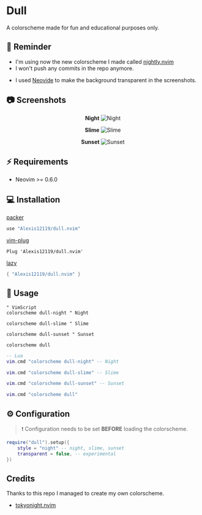 # Dull

A colorscheme made for fun and educational purposes only.

## 🔔 Reminder

- I'm using now the new colorscheme I made called [nightly.nvim](https://github.com/Alexis12119/nightly.nvim)
- I won't push any commits in the repo anymore.
* I used [Neovide](https://github.com/neovide/neovide) to make the background transparent in the screenshots.

## 📷 Screenshots

<div align="center">

**Night**
![Night](https://user-images.githubusercontent.com/74944536/210137844-8666c857-59a7-4295-8e5c-8f835d679184.png)

**Slime**
![Slime](https://user-images.githubusercontent.com/74944536/210137853-dc637aea-c8bc-4068-935b-a7cb3b047469.png)

**Sunset**
![Sunset](https://user-images.githubusercontent.com/74944536/210137852-3d4f1e6c-be26-4fd9-9d69-11a798b7476e.png)

</div>

## ⚡️ Requirements

- Neovim >= 0.6.0

## 💻 Installation

[packer](https://github.com/wbthomason/packer.nvim)

```lua
use "Alexis12119/dull.nvim"
```

[vim-plug](https://github.com/junegunn/vim-plug)

```vim
Plug 'Alexis12119/dull.nvim'
```

[lazy](https://github.com/folke/lazy.nvim)

```lua
{ "Alexis12119/dull.nvim" }
```
## 🚀 Usage

```vim
" VimScript
colorscheme dull-night " Night

colorscheme dull-slime " Slime

colorscheme dull-sunset " Sunset

colorscheme dull
```
```lua
-- Lua
vim.cmd "colorscheme dull-night" -- Night

vim.cmd "colorscheme dull-slime" -- Slime

vim.cmd "colorscheme dull-sunset" -- Sunset 

vim.cmd "colorscheme dull"
```

##  ⚙️ Configuration

> ❗️ Configuration needs to be set **BEFORE** loading the colorscheme.

```lua
require("dull").setup({
    style = "night" -- night, slime, sunset
    transparent = false, -- experimental
})
```

## Credits
Thanks to this repo I managed to create my own colorscheme.

* [tokyonight.nvim](https://github.com/folke/tokyonight.nvim)
